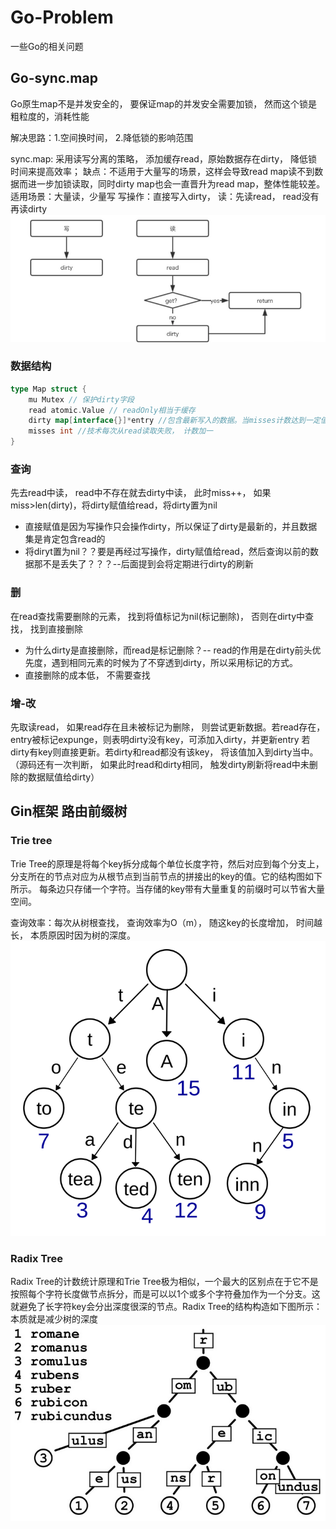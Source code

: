 # Go-Problem
一些Go的相关问题

## Go-sync.map
Go原生map不是并发安全的， 要保证map的并发安全需要加锁， 然而这个锁是粗粒度的，消耗性能

解决思路：1.空间换时间， 2.降低锁的影响范围

sync.map: 采用读写分离的策略， 添加缓存read，原始数据存在dirty， 降低锁时间来提高效率； 缺点：不适用于大量写的场景，这样会导致read map读不到数据而进一步加锁读取，同时dirty map也会一直晋升为read map，整体性能较差。 适用场景：大量读，少量写
写操作：直接写入dirty， 读：先读read， read没有再读dirty
![img_2.png](img_2.png)

### 数据结构
```go
type Map struct {
	mu Mutex // 保护dirty字段
	read atomic.Value // readOnly相当于缓存
	dirty map[interface{}]*entry //包含最新写入的数据。当misses计数达到一定值，将其赋值给read。
	misses int //技术每次从read读取失败， 计数加一
}
```
### 查询
先去read中读， read中不存在就去dirty中读， 此时miss++， 如果miss>len(dirty)，将dirty赋值给read，将dirty置为nil
- 直接赋值是因为写操作只会操作dirty，所以保证了dirty是最新的，并且数据集是肯定包含read的
- 将diryt置为nil？？要是再经过写操作，dirty赋值给read，然后查询以前的数据那不是丢失了？？？--后面提到会将定期进行dirty的刷新

### 删
在read查找需要删除的元素， 找到将值标记为nil(标记删除)， 否则在dirty中查找， 找到直接删除
- 为什么dirty是直接删除，而read是标记删除？-- read的作用是在dirty前头优先度，遇到相同元素的时候为了不穿透到dirty，所以采用标记的方式。
- 直接删除的成本低， 不需要查找

### 增-改
先取读read， 如果read存在且未被标记为删除， 则尝试更新数据。若read存在，entry被标记expunge，则表明dirty没有key，可添加入dirty，并更新entry
若dirty有key则直接更新。若dirty和read都没有该key， 将该值加入到dirty当中。（源码还有一次判断， 如果此时read和dirty相同， 触发dirty刷新将read中未删除的数据赋值给dirty）


## Gin框架 路由前缀树
### Trie tree
Trie Tree的原理是将每个key拆分成每个单位长度字符，然后对应到每个分支上，分支所在的节点对应为从根节点到当前节点的拼接出的key的值。它的结构图如下所示。
每条边只存储一个字符。当存储的key带有大量重复的前缀时可以节省大量空间。

查询效率：每次从树根查找， 查询效率为O（m）， 随这key的长度增加， 时间越长， 本质原因时因为树的深度。
![img.png](img.png)

### Radix Tree
Radix Tree的计数统计原理和Trie Tree极为相似，一个最大的区别点在于它不是按照每个字符长度做节点拆分，而是可以以1个或多个字符叠加作为一个分支。这就避免了长字符key会分出深度很深的节点。Radix Tree的结构构造如下图所示：
本质就是减少树的深度
![img_1.png](img_1.png)

